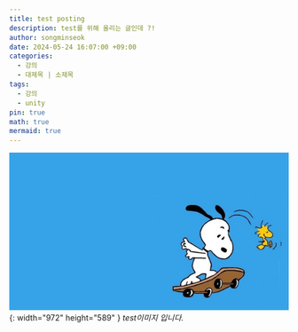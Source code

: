 ```yaml
---
title: test posting
description: test를 위해 올리는 글인데 ?!
author: songminseok
date: 2024-05-24 16:07:00 +09:00
categories:
  - 강의
  - 대제목 | 소제목
tags:
  - 강의
  - unity
pin: true
math: true
mermaid: true
---
```

![Desktop View](/assets/img/70A56073-D4C4-4ACB-8972-BEBBA8374AE2_4_5005_c.jpeg){: width="972" height="589" }
_test이미지 입니다._
